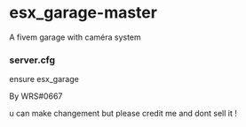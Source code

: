 # esx_garage-master
A fivem garage with caméra system

### server.cfg ###

ensure esx_garage


By WRS#0667 

u can make changement but please credit me and dont sell it !
